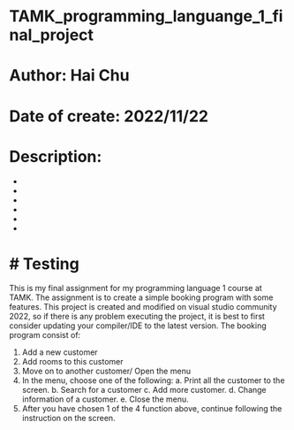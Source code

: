 # TAMK_programming_languange_1_final_project
# Author: Hai Chu
# Date of create: 2022/11/22
# Description:
*
*
*
*
*
*
# # Testing
This is my final assignment for my programming language 1 course at TAMK. 
The assignment is to create a simple booking program with some features.
This project is created and modified on visual studio community 2022, so if there is any problem executing the project, it is best to first consider updating your compiler/IDE to the latest version.
The booking program consist of:
  1. Add a new customer
  2. Add rooms to this customer
  3. Move on to another customer/ Open the menu
  4. In the menu, choose one of the following:
    a. Print all the customer to the screen.
    b. Search for a customer
    c. Add more customer.
    d. Change information of a customer.
    e. Close the menu.
  5. After you have chosen 1 of the 4 function above, continue following the instruction on the screen.
